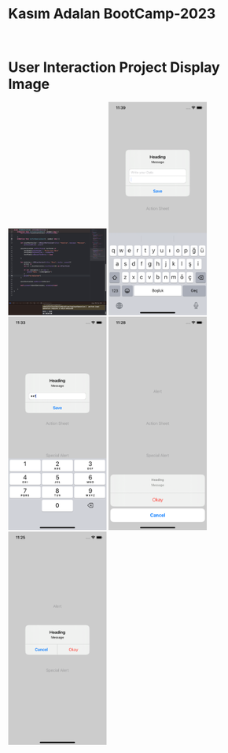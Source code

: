 # Kasım Adalan BootCamp-2023 
</br>

# User Interaction Project Display Image
<p>
<a href="https://github.com/ataberkozkarr/BootCamp-2023/blob/main/Day6/userInteract%C4%B1on/photos/1.png" target="_blank">
<img src="https://github.com/ataberkozkarr/BootCamp-2023/blob/main/Day6/userInteract%C4%B1on/photos/1.png" width="200" style="max-width:100%;"></a>
    
<a href="https://github.com/ataberkozkarr/BootCamp-2023/blob/main/Day6/userInteract%C4%B1on/photos/2.png" target="_blank">
<img src="https://github.com/ataberkozkarr/BootCamp-2023/blob/main/Day6/userInteract%C4%B1on/photos/2.png" width="200" style="max-width:100%;"></a>

<a href="https://github.com/ataberkozkarr/BootCamp-2023/blob/main/Day6/userInteract%C4%B1on/photos/3.png" target="_blank">
<img src="https://github.com/ataberkozkarr/BootCamp-2023/blob/main/Day6/userInteract%C4%B1on/photos/3.png" width="200" style="max-width:100%;"></a>

<a href="https://github.com/ataberkozkarr/BootCamp-2023/blob/main/Day6/userInteract%C4%B1on/photos/4.png" target="_blank">
<img src="https://github.com/ataberkozkarr/BootCamp-2023/blob/main/Day6/userInteract%C4%B1on/photos/4.png" width="200" style="max-width:100%;"></a>

<a href="https://github.com/ataberkozkarr/BootCamp-2023/blob/main/Day6/userInteract%C4%B1on/photos/5.png" target="_blank">
<img src="https://github.com/ataberkozkarr/BootCamp-2023/blob/main/Day6/userInteract%C4%B1on/photos/5.png" width="200" style="max-width:100%;"></a>
